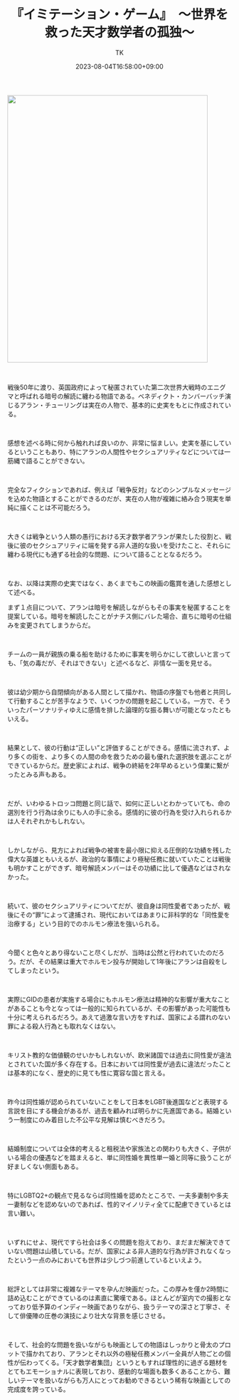 ﻿---
layout: post

title: 『イミテーション・ゲーム』　～世界を救った天才数学者の孤独～
author: TK
date: 2023-08-04T16:58:00+09:00
comments: true
categories: Movie
---
<p><img alt="" class="pict" height="600" src="http://img-cdn.jg.jugem.jp/851/3766742/20230804_2461943.jpg" width="450" /></p>

<p>&nbsp;</p>

<p>戦後50年に渡り、英国政府によって秘匿されていた第二次世界大戦時のエニグマと呼ばれる暗号の解読に纏わる物語である。ベネディクト・カンバーバッチ演じるアラン・チューリングは実在の人物で、基本的に史実をもとに作成されている。</p>

<p>&nbsp;</p>

<p>感想を述べる時に何から触れれば良いのか、非常に悩ましい。史実を基にしているということもあり、特にアランの人間性やセクシュアリティなどについては一筋縄で語ることができない。</p>

<p>&nbsp;</p>

<p>完全なフィクションであれば、例えば「戦争反対」などのシンプルなメッセージを込めた物語とすることができるのだが、実在の人物が複雑に絡み合う現実を単純に描くことは不可能だろう。</p>

<p>&nbsp;</p>

<p>大きくは戦争という人類の愚行における天才数学者アランが果たした役割と、戦後に彼のセクシュアリティに端を発する非人道的な扱いを受けたこと、それらに纏わる現代にも通ずる社会的な問題、について語ることとなるだろう。</p>

<p>&nbsp;</p>

<p>なお、以降は実際の史実ではなく、あくまでもこの映画の鑑賞を通した感想として述べる。</p>

<p>まず１点目について、アランは暗号を解読しながらもその事実を秘匿することを提案している。暗号を解読したことがナチス側にバレた場合、直ちに暗号の仕組みを変更されてしまうからだ。</p>

<p>&nbsp;</p>

<p>チームの一員が親族の乗る船を助けるために事実を明らかにして欲しいと言っても、「気の毒だが、それはできない」と述べるなど、非情な一面を見せる。</p>

<p>&nbsp;</p>

<p>彼は幼少期から自閉傾向がある人間として描かれ、物語の序盤でも他者と共同して行動することが苦手なようで、いくつかの問題を起こしている。一方で、そういったパーソナリティゆえに感情を排した論理的な振る舞いが可能となったともいえる。</p>

<p>&nbsp;</p>

<p>結果として、彼の行動は&ldquo;正しい&rdquo;と評価することができる。感情に流されず、より多くの街を、より多くの人間の命を救うための最も優れた選択肢を選ぶことができているからだ。歴史家によれば、戦争の終結を2年早めるという偉業に繋がったとみる声もある。</p>

<p>&nbsp;</p>

<p>だが、いわゆるトロッコ問題と同じ話で、如何に正しいとわかっていても、命の選別を行う行為は余りにも人の手に余る。感情的に彼の行為を受け入れられるかは人それぞれかもしれない。</p>

<p>&nbsp;</p>

<p>しかしながら、見方によれば戦争の被害を最小限に抑える圧倒的な功績を残した偉大な英雄ともいえるが、政治的な事情により極秘任務に就いていたことは戦後も明かすことができず、暗号解読メンバーはその功績に比して優遇などはされなかった。</p>

<p>&nbsp;</p>

<p>続いて、彼のセクシュアリティについてだが、彼自身は同性愛者であったが、戦後にその&ldquo;罪&rdquo;によって逮捕され、現代においてはあまりに非科学的な「同性愛を治療する」という目的でのホルモン療法を強いられる。</p>

<p>&nbsp;</p>

<p>今聞くと色々とあり得ないこと尽くしだが、当時は公然と行われていたのだろう。だが、その結果は重大でホルモン投与が開始して1年後にアランは自殺をしてしまったという。</p>

<p>&nbsp;</p>

<p>実際にGIDの患者が実施する場合にもホルモン療法は精神的な影響が重大なことがあることも今となっては一般的に知られているが、その影響があった可能性も十分に考えられるだろう。あえて過激な言い方をすれば、国家による謂れのない罪による殺人行為とも取れなくはない。</p>

<p>&nbsp;</p>

<p>キリスト教的な価値観のせいかもしれないが、欧米諸国では過去に同性愛が違法とされていた国が多く存在する。日本においては同性愛が過去に違法だったことは基本的になく、歴史的に見ても性に寛容な国と言える。</p>

<p>&nbsp;</p>

<p>昨今は同性婚が認められていないことをして日本をLGBT後進国などと表現する言説を目にする機会があるが、過去を顧みれば明らかに先進国である。結婚という一制度にのみ着目した不公平な見解は慎むべきだろう。</p>

<p>&nbsp;</p>

<p>結婚制度については全体的考えると租税法や家族法との関わりも大きく、子供がいる場合の優遇などを踏まえると、単に同性婚を異性単一婚と同等に扱うことが好ましくない側面もある。</p>

<p>&nbsp;</p>

<p>特にLGBTQ2+の観点で見るならば同性婚を認めたところで、一夫多妻制や多夫一妻制などを認めないのであれば、性的マイノリティ全てに配慮できているとは言い難い。</p>

<p>&nbsp;</p>

<p>いずれにせよ、現代ですら社会は多くの問題を抱えており、まだまだ解決できていない問題は山積している。だが、国家による非人道的な行為が許されなくなったという一点のみにおいても世界は少しづつ前進しているといえよう。</p>

<p>&nbsp;</p>

<p>総評としては非常に複雑なテーマを孕んだ映画だった。この厚みを僅か2時間に詰め込むことができているのは素直に驚嘆である。ほとんどが室内での撮影となっており低予算のインディー映画でありながら、扱うテーマの深さと丁寧さ、そして俳優陣の圧巻の演技により壮大な背景を感じさせる。</p>

<p>&nbsp;</p>

<p>そして、社会的な問題を扱いながらも映画としての物語はしっかりと骨太のプロットで描かれており、アランとそれ以外の極秘任務メンバー全員が人物ごとの個性が伝わってくる。「天才数学者集団」というともすれば理性的に過ぎる題材をとてもエモーショナルに表現しており、感動的な場面も数多くあることから、難しいテーマを扱いながらも万人にとってお勧めできるという稀有な映画としての完成度を誇っている。</p>

